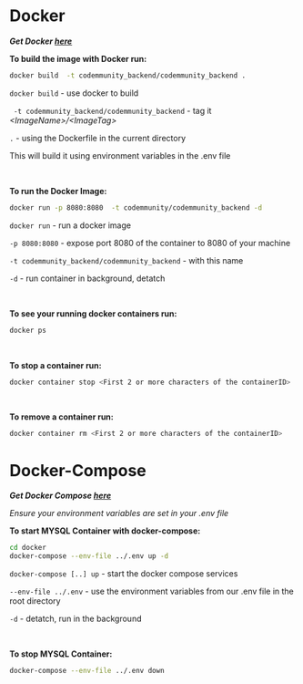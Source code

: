 # Docker
___Get Docker [here](https://docs.docker.com/get-docker/)___

__To build the image with Docker run:__
```bash
docker build  -t codemmunity_backend/codemmunity_backend .
```
```docker build``` - use docker to build

``` -t codemmunity_backend/codemmunity_backend``` - tag it _\<ImageName\>/\<ImageTag\>_

``` . ``` - using the Dockerfile in the current directory

This will build it using environment variables in the .env file

<br/>

__To run the Docker Image:__
```bash
docker run -p 8080:8080  -t codemmunity/codemmunity_backend -d
```

```docker run``` - run a docker image

```-p 8080:8080``` - expose port 8080 of the container to 8080 of your machine

```-t codemmunity_backend/codemmunity_backend``` - with this name

```-d``` - run container in background, detatch

<br/>

__To see your running docker containers run:__
```bash
docker ps
```

<br/> 

__To stop a container run:__
```bash
docker container stop <First 2 or more characters of the containerID>
```
<br/>

__To remove a container run:__
```bash
docker container rm <First 2 or more characters of the containerID>
```



# Docker-Compose

___Get Docker Compose [here](https://docs.docker.com/compose/install/)___

_Ensure your environment variables are set in your .env file_

__To start MYSQL Container with docker-compose:__
```bash
cd docker
docker-compose --env-file ../.env up -d
```

```docker-compose [..] up``` - start the docker compose services

```--env-file ../.env``` - use the environment variables from our .env file in the root directory

```-d``` - detatch, run in the background

<br/>

__To stop MYSQL Container:__
```bash
docker-compose --env-file ../.env down
```


